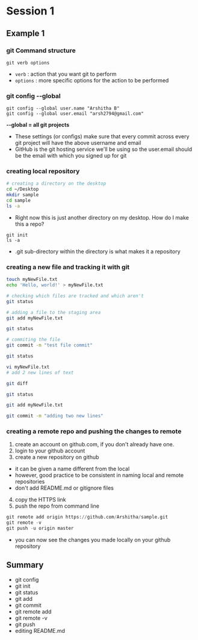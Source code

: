 # Session 1

## Example 1

### git Command structure
`git verb options`

* `verb` : action that you want git to perform
* `options` : more specific options for the action to be performed

### git config --global

``` 
git config --global user.name "Arshitha B" 
git config --global user.email "arsh2794@gmail.com"
```

**--global = all git projects**

* These settings (or configs) make sure that every commit across every git project will have the above username and email
* GitHub is the git hosting service we'll be using so the user.email should be the email with which you signed up for git

### creating local repository
```bash
# creating a directory on the desktop
cd ~/Desktop 
mkdir sample
cd sample
ls -a
```
* Right now this is just another directory on my desktop. How do I make this a repo?

```shell
git init 
ls -a 
```

* .git sub-directory within the directory is what makes it a repository 

### creating a new file and tracking it with git
```bash
touch myNewFile.txt 
echo 'Hello, world!' > myNewFile.txt

# checking which files are tracked and which aren't
git status 

# adding a file to the staging area 
git add myNewFile.txt 

git status 

# commiting the file 
git commit -m "test file commit" 

git status

vi myNewFile.txt 
# add 2 new lines of text 

git diff 

git status

git add myNewFile.txt 

git commit -m "adding two new lines" 
```

### creating a remote repo and pushing the changes to remote
1. create an account on github.com, if you don't already have one. 
2. login to your github account 
3. create a new repository on github
* it can be given a name different from the local 
* however, good practice to be consistent in naming local and remote repositories 
* don't add README.md or gitignore files
4. copy the HTTPS link 
5. push the repo from command line 

```python
git remote add origin https://github.com/Arshitha/sample.git
git remote -v
git push -u origin master
```

* you can now see the changes you made locally on your github repository 

## Summary 
* git config 
* git init 
* git status
* git add 
* git commit 
* git remote add 
* git remote -v 
* git push
* editing README.md








